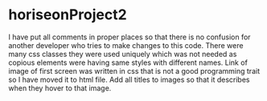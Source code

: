 # horiseonProject2
I have put all comments in proper places so that there is no confusion for another developer who tries to make changes to this code. There were many css classes they were used uniquely which was not needed as copious elements were having same styles with different names. Link of image of first screen was written in css that is not a good programming trait so I have moved it to html file. Add all titles to images so that it describes when they hover to that image.

